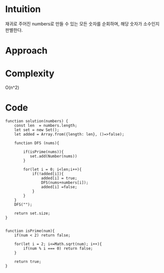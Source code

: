 # Intuition

재귀로 주어진 numbers로 만들 수 있는 모든 숫자를 순회하며, 해당 숫자가 소수인지 판별한다.

# Approach

# Complexity

O(n^2)

# Code

```
function solution(numbers) {
    const len  = numbers.length;
    let set = new Set();
    let added = Array.from({length: len}, ()=>false);

    function DFS (nums){

        if(isPrime(nums)){
           set.add(Number(nums))
        }

        for(let i = 0; i<len;i++){
            if(!added[i]){
                added[i] = true;
                DFS(nums+numbers[i]);
                added[i] =false;
            }
        }
    }
    DFS("");

    return set.size;
}


function isPrime(num){
    if(num < 2) return false;

    for(let i = 2; i<=Math.sqrt(num); i++){
        if(num % i === 0) return false;
    }

    return true;
}




```

